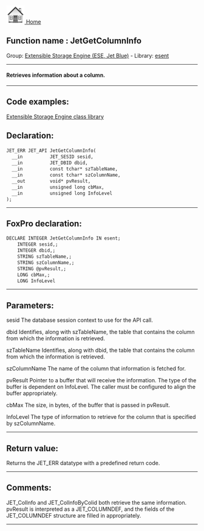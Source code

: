 [<img src="../../images/home.png"> Home ](https://github.com/VFPX/Win32API)  

## Function name : JetGetColumnInfo
Group: [Extensible Storage Engine (ESE, Jet Blue)](../../functions_group.md#Extensible_Storage_Engine_(ESE,_Jet_Blue))  -  Library: [esent](../../Libraries.md#esent)  
***  


#### Retrieves information about a column.

***  


## Code examples:
[Extensible Storage Engine class library](../../samples/sample_532.md)  

## Declaration:
```foxpro  
JET_ERR JET_API JetGetColumnInfo(
  __in          JET_SESID sesid,
  __in          JET_DBID dbid,
  __in          const tchar* szTableName,
  __in          const tchar* szColumnName,
  __out         void* pvResult,
  __in          unsigned long cbMax,
  __in          unsigned long InfoLevel
);  
```  
***  


## FoxPro declaration:
```foxpro  
DECLARE INTEGER JetGetColumnInfo IN esent;
	INTEGER sesid,;
	INTEGER dbid,;
	STRING szTableName,;
	STRING szColumnName,;
	STRING @pvResult,;
	LONG cbMax,;
	LONG InfoLevel  
```  
***  


## Parameters:
sesid 
The database session context to use for the API call.

dbid 
Identifies, along with szTableName, the table that contains the column from which the information is retrieved.

szTableName 
Identifies, along with dbid, the table that contains the column from which the information is retrieved.

szColumnName 
The name of the column that information is fetched for.

pvResult 
Pointer to a buffer that will receive the information. The type of the buffer is dependent on InfoLevel. The caller must be configured to align the buffer appropriately.

cbMax 
The size, in bytes, of the buffer that is passed in pvResult.

InfoLevel 
The type of information to retrieve for the column that is specified by szColumnName. 
  
***  


## Return value:
Returns the JET_ERR datatype with a predefined return code. 
  
***  


## Comments:
JET_ColInfo and JET_ColInfoByColid both retrieve the same information. pvResult is interpreted as a JET_COLUMNDEF, and the fields of the JET_COLUMNDEF structure are filled in appropriately.  
  
***  

